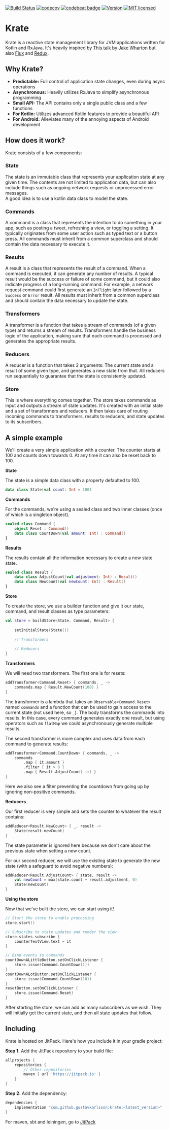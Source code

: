 [![Build Status](https://travis-ci.com/gustavkarlsson/krate.svg?branch=master)](https://travis-ci.com/gustavkarlsson/krate)
[![codecov](https://codecov.io/gh/gustavkarlsson/krate/branch/master/graph/badge.svg)](https://codecov.io/gh/gustavkarlsson/krate)
[![codebeat badge](https://codebeat.co/badges/ee4f1e26-fca2-420a-ac9a-e0af088242be)](https://codebeat.co/projects/github-com-gustavkarlsson-krate-master)
[![Version](https://jitpack.io/v/gustavkarlsson/krate.svg)](https://jitpack.io/#gustavkarlsson/krate)
[![MIT licensed](https://img.shields.io/badge/license-MIT-blue.svg)](https://github.com/gustavkarlsson/krate/blob/master/LICENSE.md)

# Krate

Krate is a reactive state management library for JVM applications written for Kotlin and RxJava.
It's heavily inspired by
[This talk by Jake Wharton](https://jakewharton.com/the-state-of-managing-state-with-rxjava/)
but also [Flux](https://facebook.github.io/flux/) and [Redux](https://redux.js.org).


## Why Krate?

- **Predictable:** Full control of application state changes, even during async operations
- **Asynchronous:** Heavily utilizes RxJava to simplify asynchronous programming
- **Small API:** The API contains only a single public class and a few functions
- **For Kotlin:** Utilizes advanced Kotlin features to provide a beautiful API
- **For Android:** Alleviates many of the annoying aspects of Android development


## How does it work?

Krate consists of a few components:

### State

The state is an immutable class that represents your application state at any given time. The contents are not limited
to application data, but can also include things such as ongoing network requests or unprocessed error messages.  
A good idea is to use a kotlin data class to model the state.

### Commands

A command is a class that represents the intention to do something in your app, such as posting a tweet, refreshing
a view, or toggling a setting. It typically originates from some user action such as typed text or a button press.
All commands must inherit from a common superclass and should contain the data necessary to execute it.

### Results

A result is a class that represents the result of a command. When a command is executed, it can generate any number of
results. A typical result would be the success or failure of some command, but it could also indicate progress of a
long-running command. For example, a network request command could first generate an `InFlight` 
later followed by a `Success` or `Error` result. All results must inherit from a common superclass and should contain
the data necessary to update the state.

### Transformers

A transformer is a function that takes a stream of commands (of a given type) and returns a stream of results.
Transformers handle the business logic of the application, making sure that each command is processed and generates
the appropriate results.

### Reducers

A reducer is a function that takes 2 arguments: The current state and a result of some given type, and generates a new
state from that. All reducers run sequentially to guarantee that the state is consistently updated.

### Store

This is where everything comes together. The store takes commands as input and outputs a stream of state updates.
It's created with an initial state and a set of transformers and reducers. It then takes care of routing incoming
commands to transformers, results to reducers, and state updates to its subscribers.


## A simple example

We'll create a very simple application with a counter. The counter starts at 100 and counts down towards 0.
At any time it can also be reset back to 100.

**State**

The state is a simple data class with a property defaulted to 100.
```kotlin
data class State(val count: Int = 100)
```

**Commands**

For the commands, we're using a sealed class and two inner classes (once of which is a singleton object).
```kotlin
sealed class Command {
    object Reset : Command()
    data class CountDown(val amount: Int) : Command()
}
```

**Results**

The results contain all the information necessary to create a new state state.
```kotlin
sealed class Result {
    data class AdjustCount(val adjustment: Int) : Result()
    data class NewCount(val newCount: Int) : Result()
}
```

**Store**

To create the store, we use a builder function and give it our state, command, and result classes as type parameters:
```kotlin
val store = buildStore<State, Command, Result> {
    
    setInitialState(State())
    
    // Transformers
    
    // Reducers
}
```

**Transformers**

We will need two transformers. The first one is for resets:

```kotlin
addTransformer<Command.Reset> { commands, _ ->
    commands.map { Result.NewCount(100) }
}
```

The transformer is a lambda that takes an `Observable<Command.Reset>` named `commands` and a function that can be used to
gain access to the current state (not used here, so `_`). The body transforms the commands into results.
In this case, every command generates exactly one result, but using operators such as `flatMap` we could asynchronously
generate multiple results.

The second transformer is more complex and uses data from each command to generate results:
```kotlin
addTransformer<Command.CountDown> { commands, _ ->
    commands
        .map { it.amount }
        .filter { it > 0 }
        .map { Result.AdjustCount(-it) }
}
```

Here we also see a filter preventing the countdown from going up by ignoring non-positive commands.

**Reducers**

Our first reducer is very simple and sets the counter to whatever the result contains:

```kotlin
addReducer<Result.NewCount> { _, result ->
    State(result.newCount)
}
```

The state parameter is ignored here because we don't care about the previous state when setting a new count.

For our second reducer, we will use the existing state to generate the new state (with a safeguard to avoid negative numbers):

```kotlin
addReducer<Result.AdjustCount> { state, result ->
    val newCount = max(state.count + result.adjustment, 0)
    State(newCount)
}
```

**Using the store**

Now that we've built the store, we can start using it!
```kotlin
// Start the store to enable processing
store.start()

// Subscribe to state updates and render the view
store.states.subscribe {
    counterTextView.text = it
}

// Bind events to commands
countDownALittleButton.setOnClickListener {
    store.issue(Command.CountDown(1))
}
countDownALotButton.setOnClickListener {
    store.issue(Command.CountDown(10))
}
resetButton.setOnClickListener {
    store.issue(Command.Reset)
}
```

After starting the store, we can add as many subscribers as we wish. They will initially get the current state,
and then all state updates that follow.


## Including

Krate is hosted on JitPack. Here's how you include it in your gradle project:

**Step 1.** Add the JitPack repository to your build file:

```groovy
allprojects {
    repositories {
        // Other repositories
        maven { url 'https://jitpack.io' }
    }
}
```

**Step 2.** Add the dependency:

```groovy
dependencies {
    implementation "com.github.gustavkarlsson:krate:<latest_version>"
}
```

For maven, sbt and leiningen, go to [JitPack](https://jitpack.io/#gustavkarlsson/krate)

